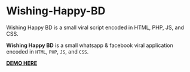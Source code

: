 # Wishing-Happy-BD
Wishing Happy BD is a small viral script encoded in HTML, PHP, JS, and CSS.

<strong>Wishing Happy BD</strong> is a small whatsapp & facebook viral application encoded in <code>HTML</code>, <code>PHP</code>, <code>JS</code>, and <code>CSS</code>. 

<b><a target="_blank" href="http://happy.freevar.com" >DEMO HERE</a></b>
